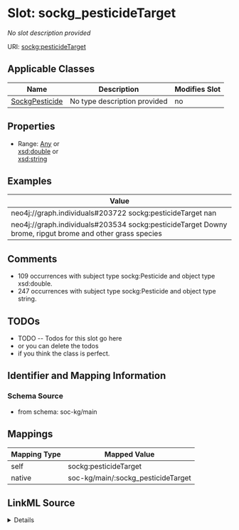 

# Slot: sockg_pesticideTarget


_No slot description provided_





URI: [sockg:pesticideTarget](http://www.semanticweb.org/sockg/ontologies/2024/0/soil-carbon-ontology/pesticideTarget)



<!-- no inheritance hierarchy -->





## Applicable Classes

| Name | Description | Modifies Slot |
| --- | --- | --- |
| [SockgPesticide](../classes/SockgPesticide.md) | No type description provided |  no  |







## Properties

* Range: [Any](../classes/Any.md)&nbsp;or&nbsp;<br />[xsd:double](http://www.w3.org/2001/XMLSchema#double)&nbsp;or&nbsp;<br />[xsd:string](http://www.w3.org/2001/XMLSchema#string)






## Examples

| Value |
| --- |
| neo4j://graph.individuals#203722 sockg:pesticideTarget nan |
| neo4j://graph.individuals#203534 sockg:pesticideTarget Downy brome, ripgut brome and other grass species |

## Comments

* 109 occurrences with subject type sockg:Pesticide and object type xsd:double.
* 247 occurrences with subject type sockg:Pesticide and object type string.

## TODOs

* TODO -- Todos for this slot go here
* or you can delete the todos
* if you think the class is perfect.

## Identifier and Mapping Information







### Schema Source


* from schema: soc-kg/main




## Mappings

| Mapping Type | Mapped Value |
| ---  | ---  |
| self | sockg:pesticideTarget |
| native | soc-kg/main/:sockg_pesticideTarget |




## LinkML Source

<details>
```yaml
name: sockg_pesticideTarget
description: No slot description provided
todos:
- TODO -- Todos for this slot go here
- or you can delete the todos
- if you think the class is perfect.
comments:
- 109 occurrences with subject type sockg:Pesticide and object type xsd:double.
- 247 occurrences with subject type sockg:Pesticide and object type string.
examples:
- value: neo4j://graph.individuals#203722 sockg:pesticideTarget nan
- value: neo4j://graph.individuals#203534 sockg:pesticideTarget Downy brome, ripgut
    brome and other grass species
from_schema: soc-kg/main
rank: 1000
slot_uri: sockg:pesticideTarget
alias: sockg_pesticideTarget
domain_of:
- sockg_Pesticide
range: Any
any_of:
- range: double
- range: string

```
</details>
